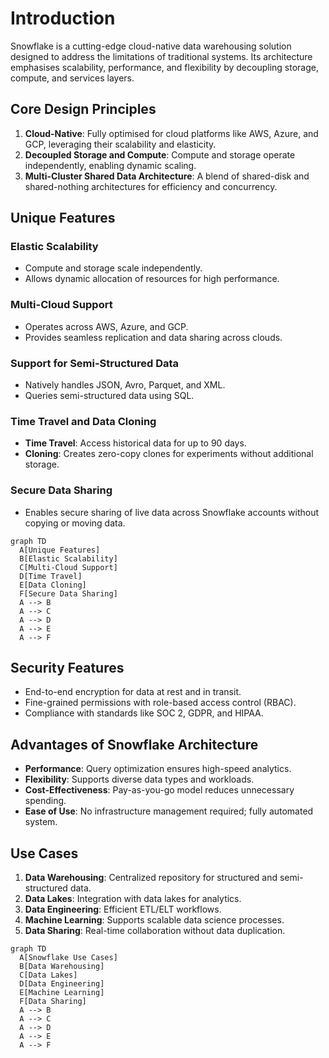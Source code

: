 # Introduction
Snowflake is a cutting-edge cloud-native data warehousing solution designed to address the limitations of traditional systems. Its architecture emphasises scalability, performance, and flexibility by decoupling storage, compute, and services layers.


## Core Design Principles

1.  **Cloud-Native**: Fully optimised for cloud platforms like AWS, Azure, and GCP, leveraging their scalability and elasticity.
2.  **Decoupled Storage and Compute**: Compute and storage operate independently, enabling dynamic scaling.
3.  **Multi-Cluster Shared Data Architecture**: A blend of shared-disk and shared-nothing architectures for efficiency and concurrency.


## Unique Features

### Elastic Scalability

-   Compute and storage scale independently.
-   Allows dynamic allocation of resources for high performance.

### Multi-Cloud Support

-   Operates across AWS, Azure, and GCP.
-   Provides seamless replication and data sharing across clouds.

### Support for Semi-Structured Data

-   Natively handles JSON, Avro, Parquet, and XML.
-   Queries semi-structured data using SQL.

### Time Travel and Data Cloning

-   **Time Travel**: Access historical data for up to 90 days.
-   **Cloning**: Creates zero-copy clones for experiments without additional storage.

### Secure Data Sharing

-   Enables secure sharing of live data across Snowflake accounts without copying or moving data.

```mermaid
graph TD
  A[Unique Features]
  B[Elastic Scalability]
  C[Multi-Cloud Support]
  D[Time Travel]
  E[Data Cloning]
  F[Secure Data Sharing]
  A --> B
  A --> C
  A --> D
  A --> E
  A --> F

```


## Security Features

-   End-to-end encryption for data at rest and in transit.
-   Fine-grained permissions with role-based access control (RBAC).
-   Compliance with standards like SOC 2, GDPR, and HIPAA.


## Advantages of Snowflake Architecture

-   **Performance**: Query optimization ensures high-speed analytics.
-   **Flexibility**: Supports diverse data types and workloads.
-   **Cost-Effectiveness**: Pay-as-you-go model reduces unnecessary spending.
-   **Ease of Use**: No infrastructure management required; fully automated system.


## Use Cases

1.  **Data Warehousing**: Centralized repository for structured and semi-structured data.
2.  **Data Lakes**: Integration with data lakes for analytics.
3.  **Data Engineering**: Efficient ETL/ELT workflows.
4.  **Machine Learning**: Supports scalable data science processes.
5.  **Data Sharing**: Real-time collaboration without data duplication.

```mermaid
graph TD
  A[Snowflake Use Cases]
  B[Data Warehousing]
  C[Data Lakes]
  D[Data Engineering]
  E[Machine Learning]
  F[Data Sharing]
  A --> B
  A --> C
  A --> D
  A --> E
  A --> F
```
